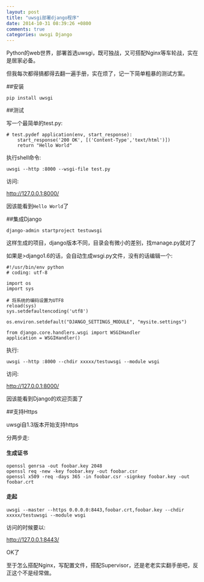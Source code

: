 ```yaml
---
layout: post
title: "uwsgi部署django程序"
date: 2014-10-31 08:39:26 +0800
comments: true
categories: uwsgi Django
---
```


Python的web世界，部署首选uwsgi，既可独战，又可搭配Nginx等车轮战，实在是居家必备。

但我每次都得搞都得去翻一遍手册，实在烦了，记一下简单粗暴的测试方案。

##安装

    pip install uwsgi

##测试

写一个最简单的test.py:

```
# test.pydef application(env, start_response):
    start_response('200 OK', [('Content-Type','text/html')])
    return "Hello World"
```


执行shell命令:

    uwsgi --http :8000 --wsgi-file test.py

访问:

http://127.0.0.1:8000/

因该能看到`Hello World`了


##集成Django

    django-admin startproject testuwsgi

这样生成的项目，django版本不同，目录会有微小的差别，找manage.py就对了

如果是>django1.6的话，会自动生成wsgi.py文件，没有的话编辑一个:

```
#!/usr/bin/env python
# coding: utf-8

import os
import sys

# 将系统的编码设置为UTF8
reload(sys)
sys.setdefaultencoding('utf8')

os.environ.setdefault("DJANGO_SETTINGS_MODULE", "mysite.settings")

from django.core.handlers.wsgi import WSGIHandler
application = WSGIHandler()
```

执行:

    uwsgi --http :8000 --chdir xxxxx/testuwsgi --module wsgi

访问:

http://127.0.0.1:8000/

因该能看到Django的欢迎页面了

##支持Https

uwsgi自1.3版本开始支持https

分两步走:

#### 生成证书

    openssl genrsa -out foobar.key 2048
    openssl req -new -key foobar.key -out foobar.csr
    openssl x509 -req -days 365 -in foobar.csr -signkey foobar.key -out foobar.crt

#### 走起

    uwsgi --master --https 0.0.0.0:8443,foobar.crt,foobar.key --chdir xxxxx/testuwsgi --module wsgi

访问的时候要以:

http://127.0.0.1:8443/


OK了

至于怎么搭配Nginx，写配置文件，搭配Supervisor，还是老老实实翻手册吧，反正这个不是经常做。
